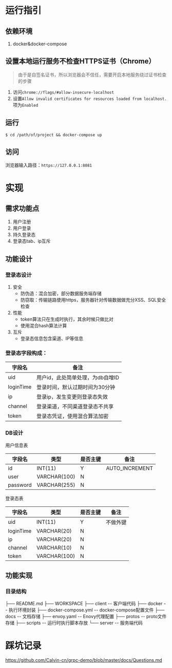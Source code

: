 # 运行指引
## 依赖环境
1. docker&docker-compose

## 设置本地运行服务不检查HTTPS证书（Chrome）
> 由于是自签名证书，所以浏览器会不信任，需要开启本地服务绕过证书检查的步骤
1. 访问`chrome://flags/#allow-insecure-localhost`
2. 设置`Allow invalid certificates for resources loaded from localhost.`项为`Enabled`

## 运行
```
$ cd /path/of/project && docker-compose up
```

## 访问
浏览器输入路径：`https://127.0.0.1:8081`

# 实现
## 需求功能点
1. 用户注册
2. 用户登录
3. 持久登录态
4. 登录态tab、ip互斥

## 功能设计
### 登录态设计
1. 安全
   - 防伪造：混合加密，部分数据服务端存储
   - 防窃取：传输链路使用https，服务器针对传输数据做充分XSS、SQL安全检查
2. 性能
   - token算法只在生成时执行，其余时候只做比对
   - 使用混合hash算法计算
3. 互斥
   - 登录态信息包含渠道、IP等信息

### 登录态字段构成：
字段名|备注
---|---
uid|用户id，此处简单处理，为db自增ID
loginTime|登录时间，默认过期时间为30分钟
ip|登录ip，发生变更则登录态失效
channel|登录渠道，不同渠道登录态不共享
token|登录态凭证，使用混合算法加密

### DB设计
用户信息表

字段名|类型|是否主键|备注
---|---|---|---
id|INT(11)|Y|AUTO_INCREMENT
user|VARCHAR(100)|N
password|VARCHAR(255)|N

登录态表

字段名|类型|是否主键|备注
---|---|---|---
uid|INT(11)|Y|不做外键
loginTime|VARCHAR(20)|N
ip|VARCHAR(20)|N
channel|VARCHAR(10)|N
token|VARCHAR(100)|N

## 功能实现
### 目录结构
├── README.md
├── WORKSPACE
├── client -- 客户端代码
├── docker -- 执行环境封装
├── docker-compose.yml -- docker-compose配置文件
├── docs -- 文档存储
├── envoy.yaml -- Enovy代理配置
├── protos -- proto文件存储
├── scripts -- 运行时执行脚本存放
└── server -- 服务端代码

# 踩坑记录
https://github.com/Calvin-cn/grpc-demo/blob/master/docs/Questions.md